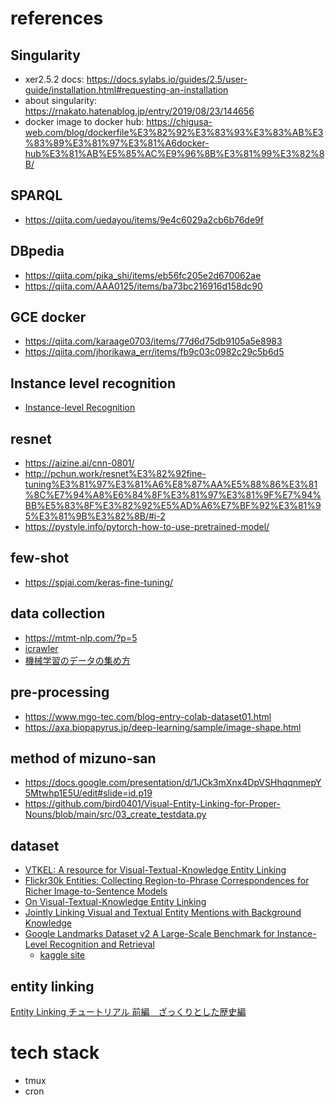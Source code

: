 # references

## Singularity
- xer2.5.2 docs: https://docs.sylabs.io/guides/2.5/user-guide/installation.html#requesting-an-installation
- about singularity: https://rnakato.hatenablog.jp/entry/2019/08/23/144656
- docker image to docker hub: https://chigusa-web.com/blog/dockerfile%E3%82%92%E3%83%93%E3%83%AB%E3%83%89%E3%81%97%E3%81%A6docker-hub%E3%81%AB%E5%85%AC%E9%96%8B%E3%81%99%E3%82%8B/

## SPARQL
- https://qiita.com/uedayou/items/9e4c6029a2cb6b76de9f

## DBpedia
- https://qiita.com/pika_shi/items/eb56fc205e2d670062ae
- https://qiita.com/AAA0125/items/ba73bc216916d158dc90

## GCE docker
- https://qiita.com/karaage0703/items/77d6d75db9105a5e8983
- https://qiita.com/jhorikawa_err/items/fb9c03c0982c29c5b6d5

## Instance level recognition
- [Instance-level Recognition](https://towardsdatascience.com/instance-level-recognition-6afa229e2151)

## resnet
- https://aizine.ai/cnn-0801/
- http://pchun.work/resnet%E3%82%92fine-tuning%E3%81%97%E3%81%A6%E8%87%AA%E5%88%86%E3%81%8C%E7%94%A8%E6%84%8F%E3%81%97%E3%81%9F%E7%94%BB%E5%83%8F%E3%82%92%E5%AD%A6%E7%BF%92%E3%81%95%E3%81%9B%E3%82%8B/#i-2
- https://pystyle.info/pytorch-how-to-use-pretrained-model/

## few-shot
- https://spjai.com/keras-fine-tuning/

## data collection
- https://mtmt-nlp.com/?p=5
- [icrawler](https://icrawler.readthedocs.io/en/latest/)
- [機械学習のデータの集め方](https://qiita.com/nonbiri15/items/f5c5c4357458bfeb03bb)

## pre-processing
- https://www.mgo-tec.com/blog-entry-colab-dataset01.html
- https://axa.biopapyrus.jp/deep-learning/sample/image-shape.html

## method of mizuno-san
- https://docs.google.com/presentation/d/1JCk3mXnx4DpVSHhqqnmepY5Mtwhp1E5U/edit#slide=id.p19
- https://github.com/bird0401/Visual-Entity-Linking-for-Proper-Nouns/blob/main/src/03_create_testdata.py

## dataset
- [VTKEL: A resource for Visual-Textual-Knowledge Entity Linking](https://dl.acm.org/doi/pdf/10.1145/3341105.3373958?casa_token=9E8DWM1X3XQAAAAA:_IAmuLlswCayT6v5ibWmnDmQvSq35yygh4PGXIW0_EMDMTkEolzR3cRJSuTvgwShCdgofGKeBDWV)
- [Flickr30k Entities: Collecting Region-to-Phrase Correspondences for Richer Image-to-Sentence Models](https://arxiv.org/pdf/1505.04870.pdf)
- [On Visual-Textual-Knowledge Entity Linking](https://ieeexplore.ieee.org/stamp/stamp.jsp?tp=&arnumber=9031450)
- [Jointly Linking Visual and Textual Entity Mentions with Background Knowledge](https://www.ncbi.nlm.nih.gov/pmc/articles/PMC7298199/pdf/978-3-030-51310-8_Chapter_24.pdf)
- [Google Landmarks Dataset v2 A Large-Scale Benchmark for Instance-Level Recognition and Retrieval](https://arxiv.org/pdf/2004.01804.pdf)
  - [kaggle site](https://www.kaggle.com/competitions/landmark-recognition-2020/data)

## entity linking
[Entity Linking チュートリアル 前編　ざっくりとした歴史編](https://qiita.com/izuna385/items/9d658620b9b96b0b4ec9)

# tech stack
- tmux 
- cron

